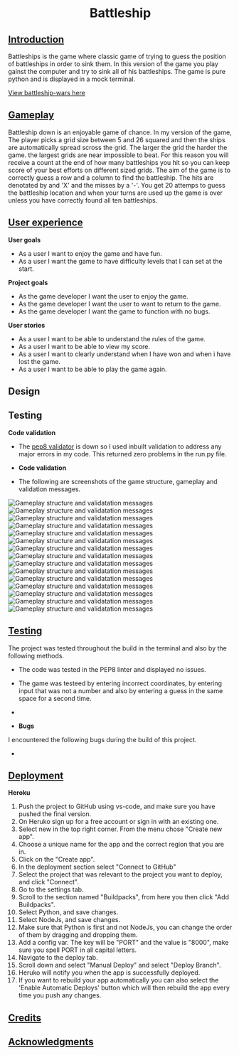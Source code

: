 <h1 align="center">Battleship</h1>


## <U>**Introduction**</U>
Battleships is the game where classic game of trying to guess the position of battleships in order to sink them. In this version of the game you play gainst the computer and try to sink all of his battleships. The game is pure python and is displayed in a mock terminal.


[View battleship-wars here]()


## <u>**Gameplay**</u> ##

Battleship down is an enjoyable game of chance. In my version of the game, The player picks a grid size between 5 and 26 squared and then the ships are automatically spread scross the grid. The larger the grid the harder the game. the largest grids are near impossible to beat. For this reason you will receive a count at the end of how many battleships you hit so you can keep score of your best efforts on different sized grids. The aim of the game is to correctly guess a row and a column to find the battleship. The hits are denotated by and 'X' and the misses by a '-'. You get 20 attemps to guess the battleship location and when your turns are used up the game is over unless you have correctly found all ten battleships.



## <u>**User experience**</u> ##

**User goals**
 * As a user I want to enjoy the game and have fun.
 * As a user I want the game to have difficulty levels that I can set at the start.

**Project goals**
 * As the game developer I want the user to enjoy the game.
 * As the game developer I want the user to want to return to the game.
 * As the game developer I want the game to function with no bugs.

**User stories**
 * As a user I want to be able to understand the rules of the game.
 * As a user I want to be able to view my score.
 * As a user I want to clearly understand when I have won and when i have lost the game.
 * As a user I want to be able to play the game again.
 

## **Design**
 


## **Testing**

**Code validation**

* The [pep8 validator](http://pep8online.com) is down so I used inbuilt validation to address any major errors in my code. This returned zero problems in the run.py file.

 * **Code validation**

 * The following are screenshots of the game structure, gameplay and validation messages.

![Gameplay structure and validatation messages]()
![Gameplay structure and validatation messages]()
![Gameplay structure and validatation messages]()
![Gameplay structure and validatation messages]()
![Gameplay structure and validatation messages]()
![Gameplay structure and validatation messages]()
![Gameplay structure and validatation messages]()
![Gameplay structure and validatation messages]()
![Gameplay structure and validatation messages]()
![Gameplay structure and validatation messages]()
![Gameplay structure and validatation messages]()
![Gameplay structure and validatation messages]()
![Gameplay structure and validatation messages]()
![Gameplay structure and validatation messages]()
![Gameplay structure and validatation messages]()

  ## <u>**Testing**</u> ##

  The project was tested throughout the build in the terminal and also by the following methods.

   * The code was tested in the PEP8 linter and displayed no issues.
   * The game was testeed by entering incorrect coordinates, by entering input that was not a number and also by entering a guess in the same space for a second time.
   * 

* **Bugs**

I encountered the following bugs during the build of this project.

 * 

## <u>**Deployment**</u> ##

**Heroku**

1. Push the project to GitHub using vs-code, and make sure you have pushed the final version.
2. On Heruko sign up for a free account or sign in with an existing one.
3. Select new in the top right corner. From the menu chose "Create new app".
4. Choose a unique name for the app and the correct region that you are in.
5. Click on the "Create app".
6. In the deployment section select "Connect to GitHub"
7. Select the project that was relevant to the project you want to deploy, and click "Connect".
8. Go to the settings tab.
9. Scroll to the section named "Buildpacks", from here you then click "Add Buildpacks".
10. Select Python, and save changes.
11. Select NodeJs, and save changes.
12. Make sure that Python is first and not NodeJs, you can change the order of them by dragging and dropping them.
13. Add a config var. The key will be "PORT" and the value is "8000", make sure you spell PORT in all capital letters.
14. Navigate to the deploy tab.
15. Scroll down and select "Manual Deploy" and select "Deploy Branch".
16. Heruko will notify you when the app is successfully deployed.
17. If you want to rebuild your app automatically you can also select the 'Enable Automatic Deploys' button which will then rebuild the app every time you push any changes.


## <u>**Credits**</u> ##

## <u>**Acknowledgments**</u> 
